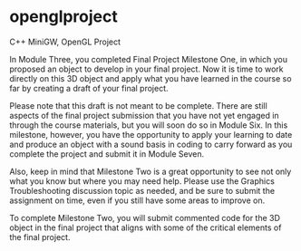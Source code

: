 # openglproject
C++ MiniGW, OpenGL Project

In Module Three, you completed Final Project Milestone One, in which you proposed an object to develop in your final project. Now it is time to work directly on this 3D object and apply what you have learned in the course so far by creating a draft of your final project.

Please note that this draft is not meant to be complete. There are still aspects of the final project submission that you have not yet engaged in through the course materials, but you will soon do so in Module Six. In this milestone, however, you have the opportunity to apply your learning to date and produce an object with a sound basis in coding to carry forward as you complete the project and submit it in Module Seven.

Also, keep in mind that Milestone Two is a great opportunity to see not only what you know but where you may need help. Please use the Graphics Troubleshooting discussion topic as needed, and be sure to submit the assignment on time, even if you still have some areas to improve on.

To complete Milestone Two, you will submit commented code for the 3D object in the final project that aligns with some of the critical elements of the final project.
